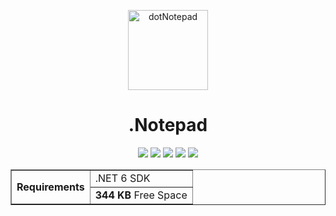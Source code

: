 <p align="center"> 
    <a href="https://dotnotepad.github.io/"> <img src="https://raw.githubusercontent.com/AlperAkca79/dotNotepad/master/Assets/dotNotePad_icon.ico" height="128" width="128" alt="dotNotepad">  </a>
</p>

<h1 align="center"> <b> .Notepad </b> </h1>

<p align="center">
  <img src="https://img.shields.io/github/issues/AlperAkca79/dotNotepad?style=flat-square">
  <img src="https://img.shields.io/github/forks/AlperAkca79/dotNotepad?style=flat-square">
  <img src="https://img.shields.io/github/stars/AlperAkca79/dotNotepad?style=flat-square">
  <img src="https://img.shields.io/github/license/AlperAkca79/dotNotepad?style=flat-square">
  <img src="https://img.shields.io/github/downloads/AlperAkca79/dotNotepad/total?label=downloads&style=flat-square">
</p>

<table border="1" align="center">
   <tr> 
        <th rowspan="2"> Requirements </th>
        <td> .NET 6 SDK </td>      
   </tr>
   <tr>
        <td> <b> 344 KB </b> Free Space </td>
   </tr>
</table>